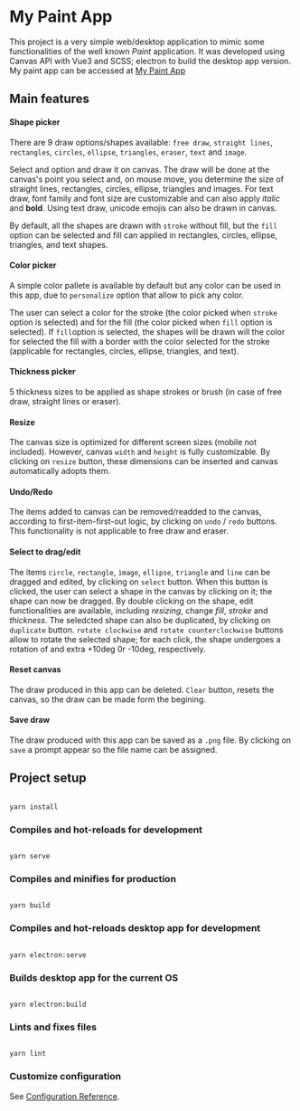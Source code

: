 # My Paint App

This project is a very simple web/desktop application to mimic some functionalities of the well known _Paint_ application. It was developed using Canvas API with Vue3 and SCSS; electron to build the desktop app version.
My paint app can be accessed at [My Paint App](https://marianapatcosta.github.io/my-paint-app/)

## Main features

#### Shape picker

There are 9 draw options/shapes available: `free draw`, `straight lines`, `rectangles`, `circles`, `ellipse`, `triangles`, `eraser`, `text` and `image`.

Select and option and draw it on canvas. The draw will be done at the canvas's point you select and, on mouse move, you determine the size of straight lines, rectangles, circles, ellipse, triangles and images.
For text draw, font family and font size are customizable and can also apply _italic_ and **bold**. Using text draw, unicode emojis can also be drawn in canvas.

By default, all the shapes are drawn with `stroke` without fill, but the `fill` option can be selected and fill can applied in rectangles, circles, ellipse, triangles, and text shapes.

#### Color picker

A simple color pallete is available by default but any color can be used in this app, due to `personalize` option that allow to pick any color.

The user can select a color for the stroke (the color picked when `stroke` option is selected) and for the fill (the color picked when `fill` option is selected).
If `fill`option is selected, the shapes will be drawn will the color for selected the fill with a border with the color selected for the stroke (applicable for rectangles, circles, ellipse, triangles, and text).

#### Thickness picker

5 thickness sizes to be applied as shape strokes or brush (in case of free draw, straight lines or eraser).

#### Resize

The canvas size is optimized for different screen sizes (mobile not included). However, canvas `width` and `height` is fully customizable. By clicking on `resize` button, these dimensions can be inserted and canvas automatically adopts them.

#### Undo/Redo

The items added to canvas can be removed/readded to the canvas, according to first-item-first-out logic, by clicking on `undo` / `redo` buttons. This functionality is not applicable to free draw and eraser.

#### Select to drag/edit

The items `circle`, `rectangle`, `ìmage`, `ellipse`, `triangle` and `line` can be dragged and edited, by clicking on `select` button. When this button is clicked, the user can select a shape in the canvas by clicking on it; the shape can now be dragged. By double clicking on the shape, edit functionalities are available, including _resizing_, change _fill_, _stroke_ and _thickness_. The seledcted shape can also be duplicated, by clicking on `duplicate` button. `rotate clockwise` and `rotate counterclockwise` buttons allow to rotate the selected shape; for each click, the shape undergoes a rotation of and extra +10deg 0r -10deg, respectively.

#### Reset canvas

The draw produced in this app can be deleted. `Clear` button, resets the canvas, so the draw can be made form the begining.

#### Save draw

The draw produced with this app can be saved as a `.png` file. By clicking on `save` a prompt appear so the file name can be assigned.

## Project setup

```

yarn install

```

### Compiles and hot-reloads for development

```

yarn serve

```

### Compiles and minifies for production

```

yarn build

```

### Compiles and hot-reloads desktop app for development

```

yarn electron:serve

```

### Builds desktop app for the current OS

```

yarn electron:build

```

### Lints and fixes files

```

yarn lint

```

### Customize configuration

See [Configuration Reference](https://cli.vuejs.org/config/).

```

```

